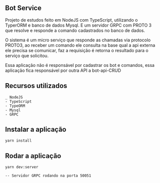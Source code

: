 ## Bot Service
Projeto de estudos feito em NodeJS com TypeScript, utilizando o TyperORM e banco de dados Mysql.
E um servidor GRPC com PROTO 3 que resolve e responde a comando cadastrados no banco de dados.

O sistema é um micro serviço que responde as chamadas via protocolo PROTO3, ao receber um comando ele consulta na base qual a api externa ele precisa se comunicar, faz a requisição é retorna o resultado para o serviço que solicitou.

Essa aplicação não é responsável por cadastrar os bot e comandos, essa aplicação fica responsável por outra API a bot-api-CRUD

## Recursos utilizados
    _ NodeJS
    - TypeScript
    - TypeORM
    - Mysql
    - GRPC

## Instalar a aplicação
    yarn install

## Rodar a aplicação
    yarn dev:server

    -- Servidor GRPC rodando na porta 50051
